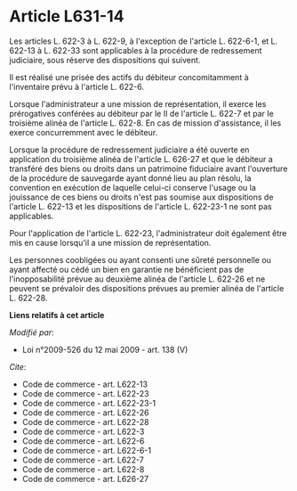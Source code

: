 # Article L631-14

Les articles L. 622-3 à L. 622-9, à l'exception de l'article L. 622-6-1, et L. 622-13 à L. 622-33 sont applicables à la
procédure de redressement judiciaire, sous réserve des dispositions qui suivent. 

Il est réalisé une prisée des actifs du débiteur concomitamment à l'inventaire prévu à l'article L. 622-6. 

Lorsque l'administrateur a une mission de représentation, il exerce les prérogatives conférées au débiteur par le II de
l'article L. 622-7 et par le troisième alinéa de l'article L. 622-8. En cas de mission d'assistance, il les exerce
concurremment avec le débiteur. 

Lorsque la procédure de redressement judiciaire a été ouverte en application du troisième alinéa de l'article L. 626-27 et
que le débiteur a transféré des biens ou droits dans un patrimoine fiduciaire avant l'ouverture de la procédure de sauvegarde
ayant donné lieu au plan résolu, la convention en exécution de laquelle celui-ci conserve l'usage ou la jouissance de ces
biens ou droits n'est pas soumise aux dispositions de l'article L. 622-13 et les dispositions de l'article L. 622-23-1 ne
sont pas applicables. 

Pour l'application de l'article L. 622-23, l'administrateur doit également être mis en cause lorsqu'il a une mission de
représentation. 

Les personnes coobligées ou ayant consenti une sûreté personnelle ou ayant affecté ou cédé un bien en garantie ne bénéficient
pas de l'inopposabilité prévue au deuxième alinéa de l'article L. 622-26 et ne peuvent se prévaloir des dispositions prévues
au premier alinéa de l'article L. 622-28.

**Liens relatifs à cet article**

_Modifié par_:

  - Loi n°2009-526 du 12 mai 2009 - art. 138 (V)

_Cite_:

  - Code de commerce - art. L622-13
  - Code de commerce - art. L622-23
  - Code de commerce - art. L622-23-1
  - Code de commerce - art. L622-26
  - Code de commerce - art. L622-28
  - Code de commerce - art. L622-3
  - Code de commerce - art. L622-6
  - Code de commerce - art. L622-6-1
  - Code de commerce - art. L622-7
  - Code de commerce - art. L622-8
  - Code de commerce - art. L626-27
